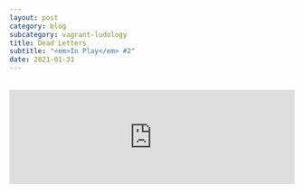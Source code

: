 ```yaml
---
layout: post
category: blog
subcategory: vagrant-ludology
title: Dead Letters
subtitle: "<em>In Play</em> #2"
date: 2021-01-31
---
```


<br>

<iframe src="https://itch.io/embed/823331?linkback=true&amp;link_color=245FF1" width="100%" height="167" frameborder="0"><a href="https://vagrantludology.itch.io/jam-session">In Play Issue #2: Necromancy by In Play</a></iframe>
